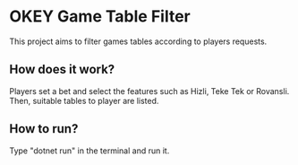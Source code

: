 # OKEY Game Table Filter
This project aims to filter games tables according to players requests.

## How does it work?
Players set a bet and select the features such as Hizli, Teke Tek or Rovansli. Then, suitable tables to player are listed.

## How to run?
Type "dotnet run" in the terminal and run it.